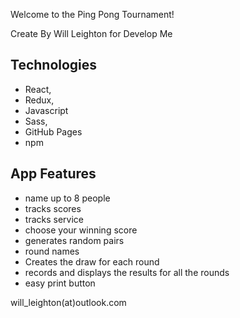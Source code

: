 Welcome to the Ping Pong Tournament!

Create By Will Leighton for Develop Me

## Technologies

- React,
- Redux,
- Javascript
- Sass,
- GitHub Pages
- npm

## App Features

- name up to 8 people
- tracks scores
- tracks service
- choose your winning score
- generates random pairs
- round names
- Creates the draw for each round
- records and displays the results for all the rounds
- easy print button

will_leighton(at)outlook.com

